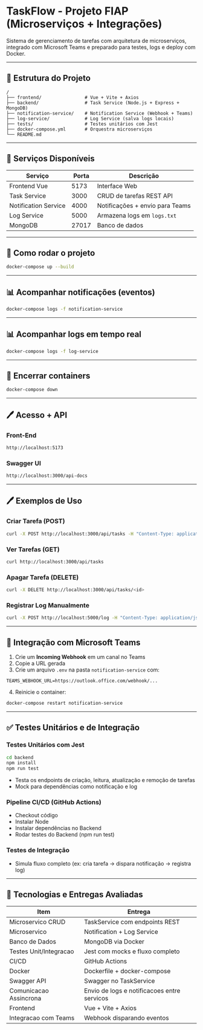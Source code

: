 # TaskFlow - Projeto FIAP (Microserviços + Integrações)

Sistema de gerenciamento de tarefas com arquitetura de microserviços, integrado com Microsoft Teams e preparado para testes, logs e deploy com Docker.

---

## 📆 Estrutura do Projeto

```
/
├── frontend/                # Vue + Vite + Axios
├── backend/                 # Task Service (Node.js + Express + MongoDB)
├── notification-service/    # Notification Service (Webhook + Teams)
├── log-service/             # Log Service (salva logs locais)
├── tests/                   # Testes unitários com Jest
├── docker-compose.yml       # Orquestra microserviços
└── README.md
```

---

## 🏡 Serviços Disponíveis

| Serviço              | Porta | Descrição                       |
| -------------------- | ----- | ------------------------------- |
| Frontend Vue         | 5173  | Interface Web                   |
| Task Service         | 3000  | CRUD de tarefas REST API        |
| Notification Service | 4000  | Notificações + envio para Teams |
| Log Service          | 5000  | Armazena logs em `logs.txt`     |
| MongoDB              | 27017 | Banco de dados                  |

---

## 🚀 Como rodar o projeto

```bash
docker-compose up --build
```
---

## 📊 Acompanhar notificações (eventos)

```bash
docker-compose logs -f notification-service
```
---

## 📊 Acompanhar logs em tempo real

```bash
docker-compose logs -f log-service
```
---

## 🔐 Encerrar containers

```bash
docker-compose down
```

---

## 🖊️ Acesso + API

### Front-End

```bash
http://localhost:5173
```

### Swagger UI
```bash
http://localhost:3000/api-docs
```
---

## 🖊️ Exemplos de Uso

### Criar Tarefa (POST)

```bash
curl -X POST http://localhost:3000/api/tasks -H "Content-Type: application/json" -d '{"title":"Teste","description":"Teste 123"}'
```

### Ver Tarefas (GET)

```bash
curl http://localhost:3000/api/tasks
```

### Apagar Tarefa (DELETE)

```bash
curl -X DELETE http://localhost:3000/api/tasks/<id>
```

### Registrar Log Manualmente

```bash
curl -X POST http://localhost:5000/log -H "Content-Type: application/json" -d '{"message":"Log manual de teste"}'
```

---

## 📝 Integração com Microsoft Teams

1. Crie um **Incoming Webhook** em um canal no Teams
2. Copie a URL gerada
3. Crie um arquivo `.env` na pasta `notification-service` com:

```
TEAMS_WEBHOOK_URL=https://outlook.office.com/webhook/...
```

4. Reinicie o container:

```bash
docker-compose restart notification-service
```

---

## ✅ Testes Unitários e de Integração

### Testes Unitários com Jest

```bash
cd backend
npm install
npm run test
```

* Testa os endpoints de criação, leitura, atualização e remoção de tarefas
* Mock para dependências como notificação e log


### Pipeline CI/CD (GitHub Actions)

* Checkout código
* Instalar Node
* Instalar dependências no Backend
* Rodar testes do Backend (npm run test)


### Testes de Integração

* Simula fluxo completo (ex: cria tarefa -> dispara notificação -> registra log)

---

## 🚧 Tecnologias e Entregas Avaliadas

| Item                    | Entrega                                     |
| ----------------------- | ------------------------------------------- |
| Microservico CRUD       | TaskService com endpoints REST              |
| Microservico            | Notification + Log Service                  |
| Banco de Dados          | MongoDB via Docker                          |
| Testes Unit/Integracao  | Jest com mocks e fluxo completo             |
| CI/CD        			  | GitHub Actions                 				|
| Docker                  | Dockerfile + docker-compose                 |
| Swagger API             | Swagger no TaskService                      |
| Comunicacao Assincrona  | Envio de logs e notificacoes entre servicos |
| Frontend                | Vue + Vite + Axios                          |
| Integracao com Teams    | Webhook disparando eventos                  |



